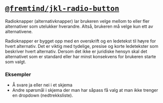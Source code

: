 # [`@fremtind/jkl-radio-button`](https://fremtind.github.io/jokul/components/radiobutton/)

Radioknapper (alternativknapper) lar brukeren velge mellom to eller fler alternativer som utelukker hverandre. Altså, brukeren må velge kun ett av alternativene.

Radioknapper er bygget opp med en overskrift og en ledetekst til høyre for hvert alternativ. Det er viktig med tydelige, presise og korte ledetekster som beskriver hvert alternativ. Dersom det ikke er juridiske hensyn skal det alternativet som er standard eller har minst konsekvens for brukeren starte som valgt.

### Eksempler
- Å svare ja eller nei i et skjema
- Andre spørsmål i skjema der man har såpass få valg at man ikke trenger en dropdown (nedtrekksliste).
